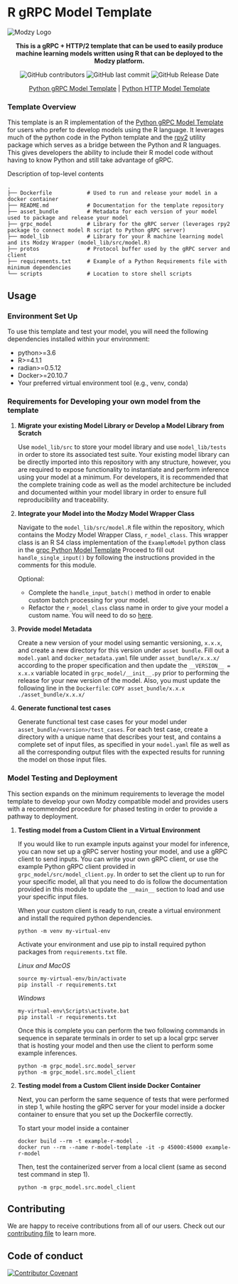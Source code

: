 # R gRPC Model Template

![Modzy Logo](https://www.modzy.com/wp-content/uploads/2020/06/MODZY-RGB-POS.png)

<div align="center">

**This is a gRPC + HTTP/2 template that can be used to easily produce machine learning models written using R that can be deployed to the Modzy platform.**

![GitHub contributors](https://img.shields.io/github/contributors/modzy/public-repo-starter-template)
![GitHub last commit](https://img.shields.io/github/last-commit/modzy/public-repo-starter-template)
![GitHub Release Date](https://img.shields.io/github/issues-raw/modzy/public-repo-starter-template)

[Python gRPC Model Template](https://github.com/modzy/grpc-model-template) | [Python HTTP Model Template](https://github.com/modzy/python-model-template)
</div>

### Template Overview

This template is an R implementation of the [Python gRPC Model Template](https://github.com/modzy/grpc-model-template) for users who prefer to develop models using the R language. It leverages much of the python code in the Python template and the [rpy2](https://rpy2.github.io/) utility package which serves as a bridge between the Python and R languages. This gives developers the ability to include their R model code without having to know Python and still take advantage of gRPC.

Description of top-level contents
```
.
├── Dockerfile           # Used to run and release your model in a docker container
├── README.md            # Documentation for the template repository
├── asset_bundle         # Metadata for each version of your model used to package and release your model
├── grpc_model           # Library for the gRPC server (leverages rpy2 package to connect model R script to Python gRPC server)
├── model_lib            # Library for your R machine learning model and its Modzy Wrapper (model_lib/src/model.R)
├── protos               # Protocol buffer used by the gRPC server and client
├── requirements.txt     # Example of a Python Requirements file with minimum dependencies
└── scripts              # Location to store shell scripts
```

## Usage

### Environment Set Up
To use this template and test your model, you will need the following dependencies installed within your environment:
* python>=3.6
* R>=4.1.1
* radian>=0.5.12
* Docker>=20.10.7
* Your preferred virtual environment tool (e.g., venv, conda) 

### Requirements for Developing your own model from the template

1. **Migrate your existing Model Library or Develop a Model Library from Scratch**
   
    Use `model_lib/src` to store your model library and use `model_lib/tests` in order to store its associated test 
    suite. Your existing model library can be directly imported into this repository with any structure, however, you
    are required to expose functionality to instantiate and perform inference using your model at a minimum. For
    developers, it is recommended that the complete training code as well as the model architecture be included and 
    documented within your model library in order to ensure full reproducibility and traceability.
    
2. **Integrate your Model into the Modzy Model Wrapper Class**
   
    Navigate to the `model_lib/src/model.R` file within the repository, which contains the Modzy Model Wrapper Class, `r_model_class`.
    This wrapper class is an R S4 class implementation of the `ExampleModel` python class in the [grpc Python Model Template](https://github.com/modzy/grpc-model-template/blob/master/model_lib/src/model.py)
    Proceed to fill out `handle_single_input()` by following the instructions provided in the 
    comments for this module.
   
    Optional: 
     - Complete the `handle_input_batch()` method  in order to enable custom batch processing for your model.
     - Refactor the `r_model_class` class name in order to give your model a custom name. You will need to do so [here](https://github.com/modzy/r-model-modzy-template/blob/master/grpc_model/src/model_server.py#L169).

3. **Provide model Metadata**

    Create a new version of your model using semantic versioning, `x.x.x`, and create a new directory for this version
    under `asset bundle`. Fill out a `model.yaml` and `docker_metadata.yaml` file under `asset_bundle/x.x.x/` according
    to the proper specification and then update the `__VERSION__ = x.x.x` variable located in `grpc_model/__init__.py`
    prior to performing the release for your new version of the model. Also, you must update the following line in the
    `Dockerfile`: `COPY asset_bundle/x.x.x ./asset_bundle/x.x.x/`
    
4. **Generate functional test cases**

    Generate functional test case cases for your model under `asset_bundle/<version>/test_cases`. For each test
    case, create a directory with a unique name that describes your test, and contains a complete set of input files,
    as specified in your `model.yaml` file as well as all the corresponding output files with the expected results for
    running the model on those input files.
    
    
### Model Testing and Deployment

This section expands on the minimum requirements to leverage the model template to develop your own Modzy compatible
model and provides users with a recommended procedure for phased testing in order to provide a pathway to deployment.    

1. **Testing model from a Custom Client in a Virtual Environment**

    If you would like to run example inputs against your model for inference, you can now set up a gRPC server hosting
    your model, and use a gRPC client to send inputs. You can write your own gRPC client, or use the example Python
    gRPC client provided in `grpc_model/src/model_client.py`. In order to set the client up to run for your specific
    model, all that you need to do is follow the documentation provided in this module to update the `__main__` section
    to load and use your specific input files.

    When your custom client is ready to run, create a virtual environment and install the required python dependencies.

    `python -m venv my-virtual-env`

    Activate your environment and use pip to install required python packages from `requirements.txt` file.

    _Linux and MacOS_
    ```
    source my-virtual-env/bin/activate
    pip install -r requirements.txt
    ```

    _Windows_
    ```
    my-virtual-env\Scripts\activate.bat
    pip install -r requirements.txt
    ```

    Once this is complete you can perform the two following commands in sequence in separate terminals in order to set
    up a local grpc server that is hosting your model and then use the client to perform some example inferences.

    ```
    python -m grpc_model.src.model_server
    python -m grpc_model.src.model_client
    ```

2. **Testing model from a Custom Client inside Docker Container**

    Next, you can perform the same sequence of tests that were performed in step 1, while hosting the gRPC server for
    your model inside a docker container to ensure that you set up the Dockerfile correctly.

    To start your model inside a container
    ```
    docker build --rm -t example-r-model .
    docker run --rm --name r-model-template -it -p 45000:45000 example-r-model
    ```

    Then, test the containerized server from a local client (same as second test command in step 1).

    `python -m grpc_model.src.model_client`


## Contributing

We are happy to receive contributions from all of our users. Check out our [contributing file](https://github.com/modzy/r-model-modzy-template/blob/master/CONTRIBUTING.md) to learn more.

## Code of conduct

[![Contributor Covenant](https://img.shields.io/badge/Contributor%20Covenant-v2.0%20adopted-ff69b4.svg)](https://github.com/modzy/r-model-modzy-template/blob/master/CODE_OF_CONDUCT.md)
